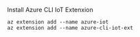 Install Azure CLI IoT Extenxion
```
az extension add --name azure-iot
az extension add --name azure-cli-iot-ext
```
